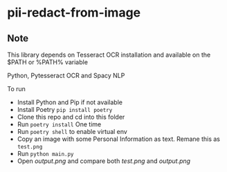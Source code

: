 # pii-redact-from-image

## Note
This library depends on Tesseract OCR installation and available on the $PATH or %PATH% variable 

Python, Pytesseract OCR and Spacy NLP

To run

* Install Python and Pip if not available
* Install Poetry `pip install poetry`
* Clone this repo and cd into this folder
* Run `poetry install` One time
* Run `poetry shell` to enable virtual env
* Copy an image with some Personal Information as text. Remane this as `test.png`
* Run `python main.py`
* Open _output.png_ and compare both _test.png_ and _output.png_

